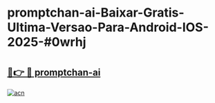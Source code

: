 # promptchan-ai-Baixar-Gratis-Ultima-Versao-Para-Android-IOS-2025-#0wrhj

# <h2><a href="https://ainizakaria.my?title=promptchan-ai&ref=25M">🔗👉 🔴 promptchan-ai</a></h2>

[![acn](https://github.com/user-attachments/assets/0f9c940e-d8b0-45ae-aac7-cd30a18b3e1c)](https://ainizakaria.my?title=promptchan-ai&ref=25M)

